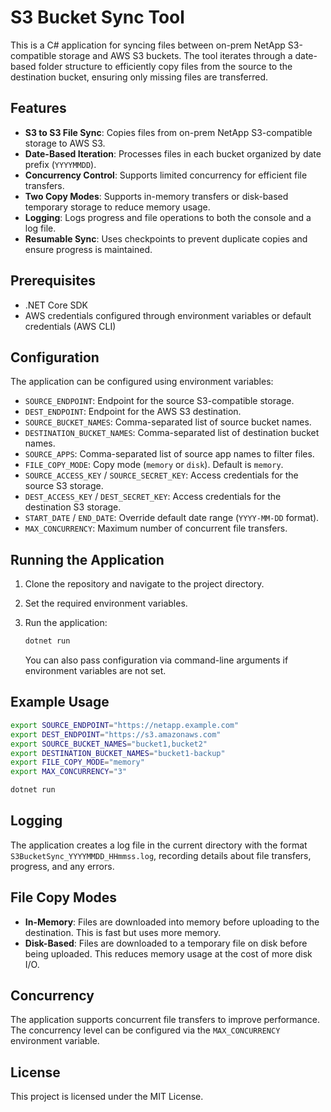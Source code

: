 # S3 Bucket Sync Tool

This is a C# application for syncing files between on-prem NetApp S3-compatible storage and AWS S3 buckets. The tool iterates through a date-based folder structure to efficiently copy files from the source to the destination bucket, ensuring only missing files are transferred.

## Features

- **S3 to S3 File Sync**: Copies files from on-prem NetApp S3-compatible storage to AWS S3.
- **Date-Based Iteration**: Processes files in each bucket organized by date prefix (`YYYYMMDD`).
- **Concurrency Control**: Supports limited concurrency for efficient file transfers.
- **Two Copy Modes**: Supports in-memory transfers or disk-based temporary storage to reduce memory usage.
- **Logging**: Logs progress and file operations to both the console and a log file.
- **Resumable Sync**: Uses checkpoints to prevent duplicate copies and ensure progress is maintained.

## Prerequisites

- .NET Core SDK
- AWS credentials configured through environment variables or default credentials (AWS CLI)

## Configuration

The application can be configured using environment variables:

- `SOURCE_ENDPOINT`: Endpoint for the source S3-compatible storage.
- `DEST_ENDPOINT`: Endpoint for the AWS S3 destination.
- `SOURCE_BUCKET_NAMES`: Comma-separated list of source bucket names.
- `DESTINATION_BUCKET_NAMES`: Comma-separated list of destination bucket names.
- `SOURCE_APPS`: Comma-separated list of source app names to filter files.
- `FILE_COPY_MODE`: Copy mode (`memory` or `disk`). Default is `memory`.
- `SOURCE_ACCESS_KEY` / `SOURCE_SECRET_KEY`: Access credentials for the source S3 storage.
- `DEST_ACCESS_KEY` / `DEST_SECRET_KEY`: Access credentials for the destination S3 storage.
- `START_DATE` / `END_DATE`: Override default date range (`YYYY-MM-DD` format).
- `MAX_CONCURRENCY`: Maximum number of concurrent file transfers.

## Running the Application

1. Clone the repository and navigate to the project directory.

2. Set the required environment variables.

3. Run the application:

   ```sh
   dotnet run
   ```

   You can also pass configuration via command-line arguments if environment variables are not set.

## Example Usage

```sh
export SOURCE_ENDPOINT="https://netapp.example.com"
export DEST_ENDPOINT="https://s3.amazonaws.com"
export SOURCE_BUCKET_NAMES="bucket1,bucket2"
export DESTINATION_BUCKET_NAMES="bucket1-backup"
export FILE_COPY_MODE="memory"
export MAX_CONCURRENCY="3"

dotnet run
```

## Logging

The application creates a log file in the current directory with the format `S3BucketSync_YYYYMMDD_HHmmss.log`, recording details about file transfers, progress, and any errors.

## File Copy Modes

- **In-Memory**: Files are downloaded into memory before uploading to the destination. This is fast but uses more memory.
- **Disk-Based**: Files are downloaded to a temporary file on disk before being uploaded. This reduces memory usage at the cost of more disk I/O.

## Concurrency

The application supports concurrent file transfers to improve performance. The concurrency level can be configured via the `MAX_CONCURRENCY` environment variable.

## License

This project is licensed under the MIT License.

